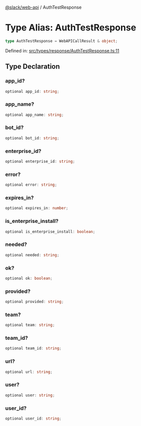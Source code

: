[@slack/web-api](../index.md) / AuthTestResponse

# Type Alias: AuthTestResponse

```ts
type AuthTestResponse = WebAPICallResult & object;
```

Defined in: [src/types/response/AuthTestResponse.ts:11](https://github.com/slackapi/node-slack-sdk/blob/main/packages/web-api/src/types/response/AuthTestResponse.ts#L11)

## Type Declaration

### app\_id?

```ts
optional app_id: string;
```

### app\_name?

```ts
optional app_name: string;
```

### bot\_id?

```ts
optional bot_id: string;
```

### enterprise\_id?

```ts
optional enterprise_id: string;
```

### error?

```ts
optional error: string;
```

### expires\_in?

```ts
optional expires_in: number;
```

### is\_enterprise\_install?

```ts
optional is_enterprise_install: boolean;
```

### needed?

```ts
optional needed: string;
```

### ok?

```ts
optional ok: boolean;
```

### provided?

```ts
optional provided: string;
```

### team?

```ts
optional team: string;
```

### team\_id?

```ts
optional team_id: string;
```

### url?

```ts
optional url: string;
```

### user?

```ts
optional user: string;
```

### user\_id?

```ts
optional user_id: string;
```
